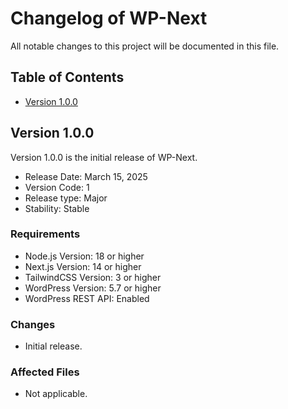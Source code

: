 # Changelog of WP-Next

All notable changes to this project will be documented in this file.

## Table of Contents

- [Version 1.0.0](#version-100)

## Version 1.0.0

Version 1.0.0 is the initial release of WP-Next.

- Release Date: March 15, 2025
- Version Code: 1
- Release type: Major
- Stability: Stable

### Requirements

- Node.js Version: 18 or higher
- Next.js Version: 14 or higher
- TailwindCSS Version: 3 or higher
- WordPress Version: 5.7 or higher
- WordPress REST API: Enabled

### Changes

- Initial release.

### Affected Files

- Not applicable.
